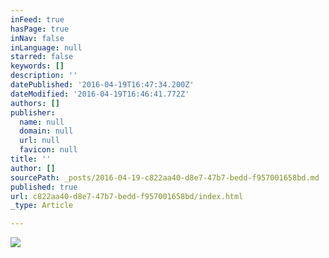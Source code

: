 ```yaml
---
inFeed: true
hasPage: true
inNav: false
inLanguage: null
starred: false
keywords: []
description: ''
datePublished: '2016-04-19T16:47:34.200Z'
dateModified: '2016-04-19T16:46:41.772Z'
authors: []
publisher:
  name: null
  domain: null
  url: null
  favicon: null
title: ''
author: []
sourcePath: _posts/2016-04-19-c822aa40-d8e7-47b7-bedd-f957001658bd.md
published: true
url: c822aa40-d8e7-47b7-bedd-f957001658bd/index.html
_type: Article

---
```

![](https://the-grid-user-content.s3-us-west-2.amazonaws.com/fa9a5172-c135-412a-9760-5b38a8790d54.jpg)